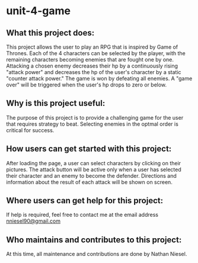 # unit-4-game

## What this project does:
This project allows the user to play an RPG that is inspired by Game of Thrones.  Each of the 4 characters can be selected by the player, with the remaining characters becoming enemies that are fought one by one.  Attacking a chosen enemy decreases their hp by a continuously rising "attack power" and decreases the hp of the user's character by a static "counter attack power." The game is won by defeating all enemies.  A "game over" will be triggered when the user's hp drops to zero or below.

## Why is this project useful:
The purpose of this project is to provide a challenging game for the user that requires strategy to beat.  Selecting enemies in the optmal order is critical for success.

## How users can get started with this project:
After loading the page, a user can select characters by clicking on their pictures.  The attack button will be active only when a user has selected their character and an enemy to become the defender. Directions and information about the result of each attack will be shown on screen.

## Where users can get help for this project:
If help is required, feel free to contact me at the email address nniesel90@gmail.com

## Who maintains and contributes to this project:
At this time, all maintenance and contributions are done by Nathan Niesel.

